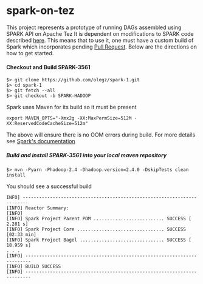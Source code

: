 spark-on-tez
============

This project represents a prototype of running DAGs assembled using SPARK API on Apache Tez
It is dependent on modifications to SPARK code described [here](https://issues.apache.org/jira/browse/SPARK-3561). 
This means that to use it, one must have a custom build of Spark which incorporates pending [Pull Request](https://github.com/apache/spark/pull/2422).
Below are the directions on how to get started.

#### Checkout and Build SPARK-3561
```
$> git clone https://github.com/olegz/spark-1.git
$> cd spark-1
$> git fetch --all
$> git checkout -b SPARK-HADOOP
```
Spark uses Maven for its build so it must be present

```
export MAVEN_OPTS="-Xmx2g -XX:MaxPermSize=512M -XX:ReservedCodeCacheSize=512m"
```

The above will ensure there is no OOM errors during build. For more details see [Spark's documentation](https://spark.apache.org/docs/latest/building-with-maven.html)

##### Build and install SPARK-3561 into your local maven repository

```
$> mvn -Pyarn -Phadoop-2.4 -Dhadoop.version=2.4.0 -DskipTests clean install
```
You should see a successful build
```
INFO] ------------------------------------------------------------------------
[INFO] Reactor Summary:
[INFO]
[INFO] Spark Project Parent POM .......................... SUCCESS [  2.281 s]
[INFO] Spark Project Core ................................ SUCCESS [02:33 min]
[INFO] Spark Project Bagel ............................... SUCCESS [ 18.959 s]
. . .
[INFO] ------------------------------------------------------------------------
[INFO] BUILD SUCCESS
[INFO] ------------------------------------------------------------------------
```

